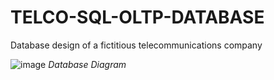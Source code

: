 # TELCO-SQL-OLTP-DATABASE

Database design of a fictitious telecommunications company

![image](https://user-images.githubusercontent.com/38791151/183727634-9b64cd39-f029-4967-a8a9-b6387e9a08ba.png)
                                                     *Database Diagram*
